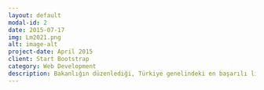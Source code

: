 ```yaml
---
layout: default
modal-id: 2
date: 2015-07-17
img: Lm2021.png
alt: image-alt
project-date: April 2015
client: Start Bootstrap
category: Web Development
description: Bakanlığın düzenlediği, Türkiye genelindeki en başarılı liselerden 50 öğrencinin seçildiği akademik girişimcilik kampına katılmaya hak kazandım. Bir ay süren bu kampta Türkiye'nin seçkin girişimci ve akademisyenlerinden akademik girişimcilik üzerine dersler aldık ve sonuçta bu eğitime dayalı projeler geliştirdik. Kampın bana en büyük katkısı projelerimde elde ettiğim Ar-Ge sonuçlarını girişimciliğe nasıl dönüştürebileceğimi öğrenmek ve bu süreci deneyimlemek oldu.
---
```

